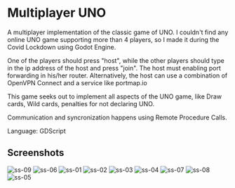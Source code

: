 # Multiplayer UNO

A multiplayer implementation of the classic game of UNO.
I couldn't find any online UNO game supporting more than 4 players,
so I made it during the Covid Lockdown using Godot Engine.

One of the players should press "host", while the other players
should type in the ip address of the host and press "join".
The host must enabling port forwarding in his/her router.
Alternatively, the host can use a combination of OpenVPN Connect
and a service like portmap.io

This game seeks out to implement all aspects of the UNO game,
like Draw cards, Wild cards, penalties for not declaring UNO.

Communication and syncronization happens using Remote Procedure Calls.

Language: GDScript

## Screenshots

![ss-09](https://github.com/Tombstone2K/Godot-UNO/assets/74809929/5e9b0ea8-4dd9-466c-86a5-f00f74b487ce)
![ss-06](https://github.com/Tombstone2K/Godot-UNO/assets/74809929/4b6e0295-5203-481c-842c-1e3b374bbf23)
![ss-01](https://github.com/Tombstone2K/Godot-UNO/assets/74809929/fd9eef84-a4f2-4b6b-8b30-e6a292978fc6)
![ss-02](https://github.com/Tombstone2K/Godot-UNO/assets/74809929/99bcf3e3-f439-4327-8bdd-d93f21725d8f)
![ss-03](https://github.com/Tombstone2K/Godot-UNO/assets/74809929/a30729e1-4cb3-48c7-a9f9-1fd101f43cc1)
![ss-04](https://github.com/Tombstone2K/Godot-UNO/assets/74809929/e1b08986-bd81-4440-89a3-93317888078d)
![ss-07](https://github.com/Tombstone2K/Godot-UNO/assets/74809929/b5353a82-db7b-4079-a8f7-9dbc4b8d27a0)
![ss-08](https://github.com/Tombstone2K/Godot-UNO/assets/74809929/a035ce3c-1c1b-4c29-8593-d6f6f53a0071)
![ss-05](https://github.com/Tombstone2K/Godot-UNO/assets/74809929/80969e7b-ec68-47d2-9b78-f7bf16badcbc)





